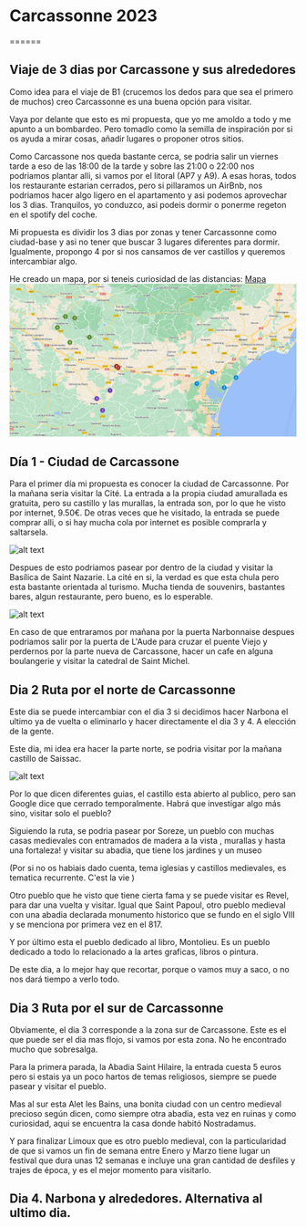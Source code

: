 # Carcassonne 2023
======
## Viaje de 3 dias por Carcassone y sus alrededores


Como idea para el viaje de B1 (crucemos los dedos para que sea el primero de muchos) creo Carcassonne es una buena opción para visitar. 

Vaya por delante que esto es mi propuesta, que yo me amoldo a todo y me apunto a un bombardeo. Pero tomadlo como la semilla de inspiración por si os ayuda a mirar cosas, añadir lugares o proponer otros sitios.

Como Carcassone nos queda bastante cerca, se podria salir un viernes tarde a eso de las 18:00 de la tarde y sobre las 21:00 o 22:00 nos podriamos plantar alli, si vamos por el litoral (AP7 y A9). A esas horas, todos los restaurante estarian cerrados, pero si pillaramos un AirBnb, nos podriamos hacer algo ligero en el apartamento y asi podemos aprovechar los 3 dias. Tranquilos, yo conduzco, asi podeis dormir o ponerme regeton en el spotify del coche. 

Mi propuesta es dividir los 3 dias por zonas y tener Carcassonne como ciudad-base y asi no tener que buscar 3 lugares diferentes para dormir. Igualmente, propongo 4 por si nos cansamos de ver castillos y queremos intercambiar algo.

He creado un mapa, por si teneis curiosidad de las distancias: [Mapa](https://www.google.com/maps/d/u/0/edit?mid=1RBMmOYVosvSHPOKb2a8Vq8ScUlpNGk8&usp=sharing)
![Mapa_ruta](mapa_ruta_carcassonne.PNG)

## Día 1 - Ciudad de Carcassone

Para el primer día mi propuesta es conocer la ciudad de Carcassonne. Por la mañana seria visitar la Cité. La entrada a la propia ciudad amurallada es gratuita, pero su castillo y las murallas, la entrada son, por lo que he visto por internet, 9.50€. De otras veces que he visitado, la entrada se puede comprar alli, o si hay mucha cola por internet es posible comprarla y saltarsela.

![alt text][castillo carcassonne]

[castillo carcassonne]: 
https://www.lugaresdeaventura.com/sites/default/files/2022-03/PORTADA%20BONA%20carcassonne-2019-05-cite-rempart-chateau-comtal-cr-m-gassion-adt-aude-01.jpg

Despues de esto podriamos pasear por dentro de la ciudad y visitar la Basílica de Saint Nazarie. La cité en si, la verdad es que esta chula pero esta bastante orientada al turismo. Mucha tienda de souvenirs, bastantes bares, algun restaurante, pero bueno, es lo esperable.

![alt text][cité]

[cité]: https://www.lugaresdeaventura.com/sites/default/files/inline-images/carcassonne-0000-00-cite-place-chateau-touriste-cr-f-chatroussat-adt-aude-1-1455x970.jpg

En caso de que entraramos por mañana por la puerta Narbonnaise despues podriamos salir por la puerta de L'Aude para cruzar el puente Viejo y perdernos por la parte nueva de Carcassone, hacer un cafe en alguna boulangerie y visitar la catedral de Saint Michel.


## Dia 2 Ruta por el norte de Carcassonne
Este dia se puede intercambiar con el dia 3 si decidimos hacer Narbona el ultimo ya de vuelta o eliminarlo y hacer directamente el dia 3 y 4. A elección de la gente.

Este dia, mi idea era hacer la parte norte, se podria visitar por la mañana castillo de Saissac. 

![alt text][castillo_sissac]

[castillo_sissac]:https://upload.wikimedia.org/wikipedia/commons/thumb/5/53/France-Saissac-Ch%C3%A2teau_de_Saissac-Pyrenees.jpg/1280px-France-Saissac-Ch%C3%A2teau_de_Saissac-Pyrenees.jpg

Por lo que dicen diferentes guias, el castillo esta abierto al publico, pero san Google dice que cerrado temporalmente. Habrá que investigar algo más sino, visitar solo el pueblo?

Siguiendo la ruta, se podria pasear por Soreze, un pueblo con muchas casas medievales con entramados de madera a la vista , murallas y hasta una fortaleza! y visitar su abadia, que tiene los jardines y un museo 

(Por si no os habiais dado cuenta, tema iglesias y castillos medievales, es tematica recurrente. C'est la vie )

Otro pueblo que he visto que tiene cierta fama y se puede visitar es Revel, para dar una vuelta y visitar. Igual que Saint Papoul, otro pueblo medieval con una abadia declarada monumento historico que se fundo en el siglo VIII y se menciona por primera vez en el 817.

Y por último esta el pueblo dedicado al libro, Montolieu. Es un pueblo dedicado a todo lo relacionado a la artes graficas, libros o pintura.

De este dia, a lo mejor hay que recortar, porque o vamos muy a saco, o no nos dará tiempo a verlo todo.

## Dia 3 Ruta por el sur de Carcassonne
Obviamente, el dia 3 corresponde a la zona sur de Carcassone. Este es el que puede ser el dia mas flojo, si vamos por esta zona. No he encontrado mucho que sobresalga.

Para la primera parada, la Abadia Saint Hilaire, la entrada cuesta 5 euros pero si estais ya un poco hartos de temas religiosos, siempre se puede pasear y visitar el pueblo.

Mas al sur esta Alet les Bains, una bonita ciudad con un centro medieval precioso según dicen, como siempre otra abadia, esta vez en ruinas y como curiosidad, aqui se encuentra la casa donde habitó Nostradamus.

Y para finalizar Limoux que es otro pueblo medieval, con la particularidad de que si vamos un fin de semana entre Enero y Marzo tiene lugar un festival que dura unas 12 semanas e incluye una gran cantidad de desfiles y trajes de época, y es el mejor momento para visitarlo. 

## Dia 4. Narbona y alrededores. Alternativa al ultimo dia. 

